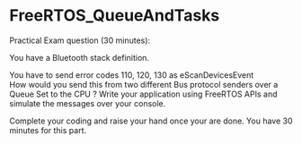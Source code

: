 # FreeRTOS_QueueAndTasks

Practical Exam question (30 minutes):

You have a Bluetooth stack definition.

You have to send error codes 110, 120, 130 as eScanDevicesEvent  
How would you send this from two different Bus protocol senders over a Queue Set to the CPU ?
Write your application using FreeRTOS APIs and simulate the messages over your console.

Complete your coding and raise your hand once your are done. You have 30 minutes for this part.
